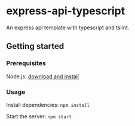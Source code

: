 # express-api-typescript
An express api template with typescript and tslint.
## Getting started
### Prerequisites
Node.js: [download and install](https://nodejs.org/en/download/)

### Usage
Install dependencies:
```npm install```

Start the server:
```npm start```
